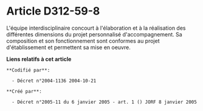 # Article D312-59-8

L'équipe interdisciplinaire concourt à l'élaboration et à la réalisation des différentes dimensions du projet personnalisé
d'accompagnement. Sa composition et son fonctionnement sont conformes au projet d'établissement et permettent sa mise en
oeuvre.

**Liens relatifs à cet article**

	**Codifié par**:

	  - Décret n°2004-1136 2004-10-21

	**Créé par**:

	  - Décret n°2005-11 du 6 janvier 2005 - art. 1 () JORF 8 janvier 2005
